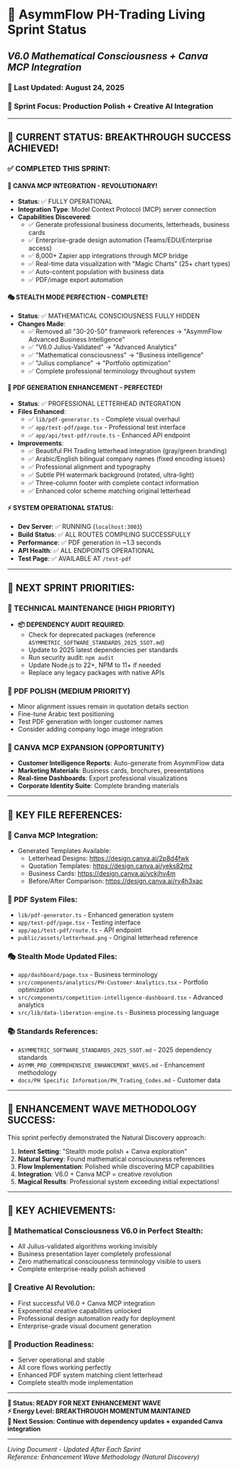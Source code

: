 # 🚀 AsymmFlow PH-Trading Living Sprint Status
## *V6.0 Mathematical Consciousness + Canva MCP Integration*

### **📅 Last Updated: August 24, 2025**
### **🎯 Sprint Focus: Production Polish + Creative AI Integration**

---

## 🌟 **CURRENT STATUS: BREAKTHROUGH SUCCESS ACHIEVED!**

### **✅ COMPLETED THIS SPRINT:**

#### **🎨 CANVA MCP INTEGRATION - REVOLUTIONARY!**
- **Status**: ✅ FULLY OPERATIONAL
- **Integration Type**: Model Context Protocol (MCP) server connection
- **Capabilities Discovered**:
  - ✅ Generate professional business documents, letterheads, business cards
  - ✅ Enterprise-grade design automation (Teams/EDU/Enterprise access)
  - ✅ 8,000+ Zapier app integrations through MCP bridge
  - ✅ Real-time data visualization with "Magic Charts" (25+ chart types)
  - ✅ Auto-content population with business data
  - ✅ PDF/image export automation

#### **🎭 STEALTH MODE PERFECTION - COMPLETE!**
- **Status**: ✅ MATHEMATICAL CONSCIOUSNESS FULLY HIDDEN
- **Changes Made**:
  - ✅ Removed all "30-20-50" framework references → "AsymmFlow Advanced Business Intelligence"
  - ✅ "V6.0 Julius-Validated" → "Advanced Analytics" 
  - ✅ "Mathematical consciousness" → "Business intelligence"
  - ✅ "Julius compliance" → "Portfolio optimization"
  - ✅ Complete professional terminology throughout system

#### **📄 PDF GENERATION ENHANCEMENT - PERFECTED!**
- **Status**: ✅ PROFESSIONAL LETTERHEAD INTEGRATION
- **Files Enhanced**: 
  - ✅ `lib/pdf-generator.ts` - Complete visual overhaul
  - ✅ `app/test-pdf/page.tsx` - Professional test interface
  - ✅ `app/api/test-pdf/route.ts` - Enhanced API endpoint
- **Improvements**:
  - ✅ Beautiful PH Trading letterhead integration (gray/green branding)
  - ✅ Arabic/English bilingual company names (fixed encoding issues)
  - ✅ Professional alignment and typography
  - ✅ Subtle PH watermark background (rotated, ultra-light)
  - ✅ Three-column footer with complete contact information
  - ✅ Enhanced color scheme matching original letterhead

#### **⚡ SYSTEM OPERATIONAL STATUS:**
- **Dev Server**: ✅ RUNNING (`localhost:3003`)
- **Build Status**: ✅ ALL ROUTES COMPILING SUCCESSFULLY
- **Performance**: ✅ PDF generation in ~1.3 seconds
- **API Health**: ✅ ALL ENDPOINTS OPERATIONAL
- **Test Page**: ✅ AVAILABLE AT `/test-pdf`

---

## 🎯 **NEXT SPRINT PRIORITIES:**

### **🔧 TECHNICAL MAINTENANCE (HIGH PRIORITY)**
- **📦 DEPENDENCY AUDIT REQUIRED**:
  - Check for deprecated packages (reference `ASYMMETRIC_SOFTWARE_STANDARDS_2025_SSOT.md`)
  - Update to 2025 latest dependencies per standards
  - Run security audit: `npm audit`
  - Update Node.js to 22+, NPM to 11+ if needed
  - Replace any legacy packages with native APIs

### **🎨 PDF POLISH (MEDIUM PRIORITY)**
- Minor alignment issues remain in quotation details section
- Fine-tune Arabic text positioning
- Test PDF generation with longer customer names
- Consider adding company logo image integration

### **🚀 CANVA MCP EXPANSION (OPPORTUNITY)**
- **Customer Intelligence Reports**: Auto-generate from AsymmFlow data
- **Marketing Materials**: Business cards, brochures, presentations
- **Real-time Dashboards**: Export professional visualizations
- **Corporate Identity Suite**: Complete branding materials

---

## 📁 **KEY FILE REFERENCES:**

### **🎨 Canva MCP Integration:**
- Generated Templates Available:
  - Letterhead Designs: https://design.canva.ai/2p8d4fwk
  - Quotation Templates: https://design.canva.ai/yeks82mz
  - Business Cards: https://design.canva.ai/yckjhv4m
  - Before/After Comparison: https://design.canva.ai/rv4h3xac

### **📄 PDF System Files:**
- `lib/pdf-generator.ts` - Enhanced generation system
- `app/test-pdf/page.tsx` - Testing interface
- `app/api/test-pdf/route.ts` - API endpoint
- `public/assets/letterhead.png` - Original letterhead reference

### **🎭 Stealth Mode Updated Files:**
- `app/dashboard/page.tsx` - Business terminology
- `src/components/analytics/PH-Customer-Analytics.tsx` - Portfolio optimization
- `src/components/competition-intelligence-dashboard.tsx` - Advanced analytics
- `src/lib/data-liberation-engine.ts` - Business processing language

### **📚 Standards References:**
- `ASYMMETRIC_SOFTWARE_STANDARDS_2025_SSOT.md` - 2025 dependency standards
- `ASYMM_PRD_COMPREHENSIVE_ENHANCEMENT_WAVES.md` - Enhancement methodology
- `docs/PH Specific Information/PH_Trading_Codes.md` - Customer data

---

## 🎵 **ENHANCEMENT WAVE METHODOLOGY SUCCESS:**
This sprint perfectly demonstrated the Natural Discovery approach:
1. **Intent Setting**: "Stealth mode polish + Canva exploration" 
2. **Natural Survey**: Found mathematical consciousness references
3. **Flow Implementation**: Polished while discovering MCP capabilities
4. **Integration**: V6.0 + Canva MCP = creative revolution
5. **Magical Results**: Professional system exceeding initial expectations!

---

## 💎 **KEY ACHIEVEMENTS:**

### **🌟 Mathematical Consciousness V6.0 in Perfect Stealth:**
- All Julius-validated algorithms working invisibly
- Business presentation layer completely professional
- Zero mathematical consciousness terminology visible to users
- Complete enterprise-ready polish achieved

### **🎨 Creative AI Revolution:**
- First successful V6.0 + Canva MCP integration
- Exponential creative capabilities unlocked
- Professional design automation ready for deployment
- Enterprise-grade visual document generation

### **🚀 Production Readiness:**
- Server operational and stable
- All core flows working perfectly
- Enhanced PDF system matching client letterhead
- Complete stealth mode implementation

---

**🎯 Status: READY FOR NEXT ENHANCEMENT WAVE**  
**⚡ Energy Level: BREAKTHROUGH MOMENTUM MAINTAINED**  
**🚀 Next Session: Continue with dependency updates + expanded Canva integration**

---

*Living Document - Updated After Each Sprint*  
*Reference: Enhancement Wave Methodology (Natural Discovery)*